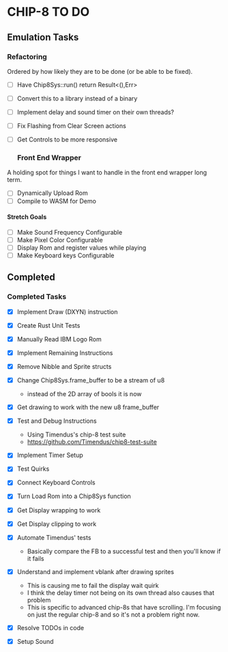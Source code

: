 # CHIP-8 TO DO

## Emulation Tasks

### Refactoring

Ordered by how likely they are to be done (or be able to be fixed).

- [ ] Have Chip8Sys::run() return Result<(),Err>
- [ ] Convert this to a library instead of a binary
- [ ] Implement delay and sound timer on their own threads?
- [ ] Fix Flashing from Clear Screen actions
- [ ] Get Controls to be more responsive

  ### Front End Wrapper

A holding spot for things I want to handle in the front end wrapper long term.

- [ ] Dynamically Upload Rom
- [ ] Compile to WASM for Demo

#### Stretch Goals

- [ ] Make Sound Frequency Configurable
- [ ] Make Pixel Color Configurable
- [ ] Display Rom and register values while playing
- [ ] Make Keyboard keys Configurable

## Completed

### Completed Tasks

- [x] Implement Draw (DXYN) instruction
- [x] Create Rust Unit Tests
- [x] Manually Read IBM Logo Rom
- [x] Implement Remaining Instructions
- [x] Remove Nibble and Sprite structs
- [x] Change Chip8Sys.frame_buffer to be a stream of u8
  - instead of the 2D array of bools it is now
- [x] Get drawing to work with the new u8 frame_buffer

- [x] Test and Debug Instructions
  - Using Timendus's chip-8 test suite
  - <https://github.com/Timendus/chip8-test-suite>
- [x] Implement Timer Setup
- [x] Test Quirks
- [x] Connect Keyboard Controls
- [x] Turn Load Rom into a Chip8Sys function
- [x] Get Display wrapping to work
- [x] Get Display clipping to work
- [x] Automate Timendus' tests
  - Basically compare the FB to a successful test and then you'll know if it fails
- [x] Understand and implement vblank after drawing sprites
  - This is causing me to fail the display wait quirk
  - I think the delay timer not being on its own thread also causes that problem
  - This is specific to advanced chip-8s that have scrolling.
      I'm focusing on just the regular chip-8 and so it's not a problem right now.
- [x] Resolve TODOs in code
- [x] Setup Sound
